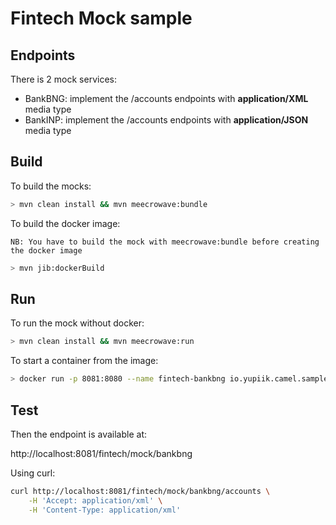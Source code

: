 # Fintech Mock sample

## Endpoints

There is 2 mock services:

* BankBNG: implement the /accounts endpoints with **application/XML** media type 
* BankINP: implement the /accounts endpoints with **application/JSON** media type

## Build

To build the mocks:

```sh
> mvn clean install && mvn meecrowave:bundle 
```

To build the docker image:

`NB: You have to build the mock with meecrowave:bundle before creating the docker image`

```sh
> mvn jib:dockerBuild 
```

## Run

To run the mock without docker:

```sh
> mvn clean install && mvn meecrowave:run 
```

To start a container from the image:

```sh
> docker run -p 8081:8080 --name fintech-bankbng io.yupiik.camel.sample/fintech-mock-bankbng:1.0.0-SNAPSHOT
```

## Test

Then the endpoint is available at:

http://localhost:8081/fintech/mock/bankbng

Using curl:

```sh
curl http://localhost:8081/fintech/mock/bankbng/accounts \
    -H 'Accept: application/xml' \
    -H 'Content-Type: application/xml'
```
